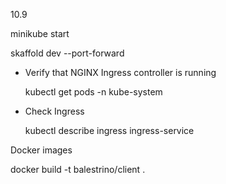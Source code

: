 10.9

minikube start

skaffold dev --port-forward

- Verify that NGINX Ingress controller is running

  kubectl get pods -n kube-system

- Check Ingress

  kubectl describe ingress ingress-service


Docker images

docker build -t balestrino/client .
